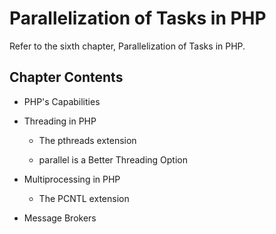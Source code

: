 # Parallelization of Tasks in PHP

Refer to the sixth chapter, Parallelization of Tasks in PHP.

## Chapter Contents

- PHP's Capabilities

- Threading in PHP

  - The pthreads extension

  - parallel is a Better Threading Option

- Multiprocessing in PHP

  - The PCNTL extension

- Message Brokers
